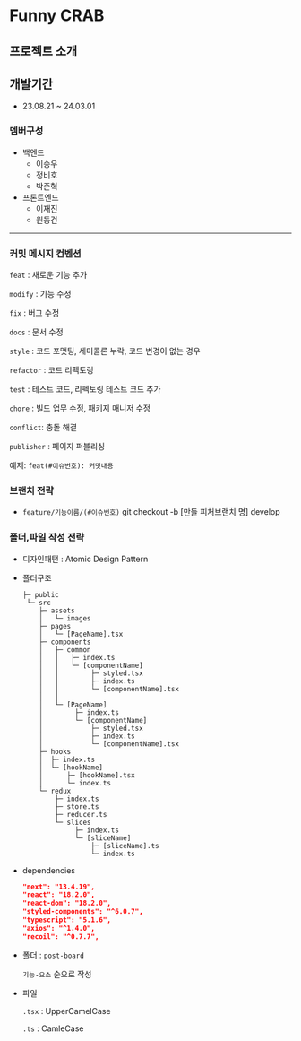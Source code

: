 # Funny CRAB

## 프로젝트 소개

## 개발기간

- 23.08.21 ~ 24.03.01

### 멤버구성

- 백엔드
    - 이승우
    - 정비호
    - 박준혁
- 프론트엔드
    - 이재진
    - 원동건

---

### 커밋 메시지 컨벤션

`feat` : 새로운 기능 추가

`modify` : 기능 수정

`fix` : 버그 수정

`docs` : 문서 수정

`style` : 코드 포맷팅, 세미콜론 누락, 코드 변경이 없는 경우

`refactor` : 코드 리펙토링

`test` : 테스트 코드, 리펙토링 테스트 코드 추가

`chore` : 빌드 업무 수정, 패키지 매니저 수정

`conflict`: 충돌 해결

`publisher` : 페이지 퍼블리싱

예제: `feat(#이슈번호): 커밋내용`

### 브랜치 전략

- `feature/기능이름/(#이슈번호)`
git checkout -b [만들 피처브랜치 명] develop

### 폴더,파일 작성 전략

- 디자인패턴 : Atomic Design Pattern
- 폴더구조
    
    ```markup
    ├─ public
     └─ src
        ├─ assets
        │   └─ images
        ├─ pages
        │   └─ [PageName].tsx
        ├─ components
        │   ├─ common
        │   │   ├─ index.ts
        │   │   └─ [componentName]
        │   │        ├─ styled.tsx
        │   │        ├─ index.ts
        │   │        └─ [componentName].tsx
        │   │
        │   └─ [PageName]
        │        ├─ index.ts
        │        └─ [componentName]
        │            ├─ styled.tsx
        │            ├─ index.ts
        │            └─ [componentName].tsx
        ├─ hooks
        │  ├─ index.ts
        │  └─ [hookName]
        │      ├─ [hookName].tsx
        │      └─ index.ts
        └─ redux
            ├─ index.ts
            ├─ store.ts
            ├─ reducer.ts
            └─ slices
                 ├─ index.ts
                 └─ [sliceName]
                     ├─ [sliceName].ts
                     └─ index.ts
    ```
    
- dependencies
    
    ```json
    "next": "13.4.19",
    "react": "18.2.0",
    "react-dom": "18.2.0",
    "styled-components": "^6.0.7",
    "typescript": "5.1.6",
    "axios": "^1.4.0",
    "recoil": "^0.7.7",
    ```
    
- 폴더 : `post-board`
    
    `기능-요소` 순으로 작성
    
- 파일
    
    `.tsx` : UpperCamelCase
    
    `.ts` : CamleCase
